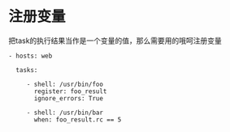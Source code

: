 # 注册变量


把task的执行结果当作是一个变量的值，那么需要用的哦呵注册变量

```
- hosts: web

  tasks:

     - shell: /usr/bin/foo
       register: foo_result
       ignore_errors: True

     - shell: /usr/bin/bar
       when: foo_result.rc == 5
```
